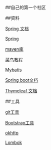 ##自己的第一个社区

##资料

[Spring 文档](https://spring.io/guides/gs/serving-web-content/)

[Spring](https://docs.spring.io/spring/docs/)

[maven库](https://mvnrepository.com/)

[菜鸟教程](https://www.runoob.com/)

[Mybatis](http://mybatis.org/spring-boot-starter/mybatis-spring-boot-autoconfigure/)

[Spring boot文档](https://docs.spring.io/spring-boot/docs/2.0.0.RC1/reference/htmlsingle/#boot-features-embedded-database-support)

[Thymeleaf 文档](https://www.thymeleaf.org/doc/tutorials/3.0/usingthymeleaf.html#introducing-thymeleaf)

##工具

[git工具](https://git-scm.com/)

[Bootstrap工具](https://www.bootcss.com/)

[okhttp](https://square.github.io/okhttp/)

[Lombok](https://projectlombok.org/)